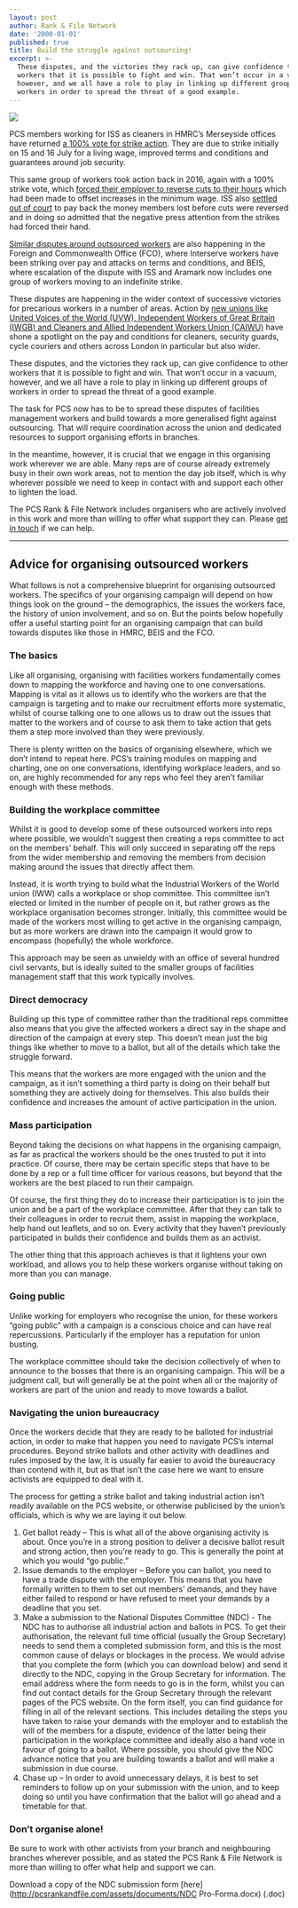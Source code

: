 ```yaml
---
layout: post
author: Rank & File Network
date: '2000-01-01'
published: true
title: Build the struggle against outsourcing!
excerpt: >-
  These disputes, and the victories they rack up, can give confidence to other
  workers that it is possible to fight and win. That won’t occur in a vacuum,
  however, and we all have a role to play in linking up different groups of
  workers in order to spread the threat of a good example.
---
```

![]({{site.baseurl}}/https://justiceforhmrccleaners.files.wordpress.com/2019/03/img-20190315-wa0026-1.jpg?w=1400)

PCS members working for ISS as cleaners in HMRC’s Merseyside offices have returned [a 100% vote for strike action](https://justiceforhmrccleaners.wordpress.com/2019/07/01/hmrc-cleaners-vote-returns-100-support-for-industrial-action/). They are due to strike initially on 15 and 16 July for a living wage, improved terms and conditions and guarantees around job security.

This same group of workers took action back in 2016, again with a 100% strike vote, which [forced their employer to reverse cuts to their hours](https://justiceforhmrccleaners.wordpress.com/2016/09/03/hmrc-cleaners-strike-suspended-as-hours-reinstated/) which had been made to offset increases in the minimum wage. ISS also [settled out of court](https://justiceforhmrccleaners.wordpress.com/2017/07/14/merseyside-cleaners-win-back-pay/) to pay back the money members lost before cuts were reversed and in doing so admitted that the negative press attention from the strikes had forced their hand.

[Similar disputes around outsourced workers](https://www.pcs.org.uk/news/outsourced-workers-in-2-government-departments-striking-in-next-fortnight) are also happening in the Foreign and Commonwealth Office (FCO), where Interserve workers have been striking over pay and attacks on terms and conditions, and BEIS, where escalation of the dispute with ISS and Aramark now includes one group of workers moving to an indefinite strike.

These disputes are happening in the wider context of successive victories for precarious workers in a number of areas. Action by [new unions like United Voices of the World (UVW), Independent Workers of Great Britain (IWGB) and Cleaners and Allied Independent Workers Union (CAIWU)](https://freedomnews.org.uk/rattling-cages-rise-of-the-united-voices-of-the-world/) have shone a spotlight on the pay and conditions for cleaners, security guards, cycle couriers and others across London in particular but also wider.

These disputes, and the victories they rack up, can give confidence to other workers that it is possible to fight and win. That won’t occur in a vacuum, however, and we all have a role to play in linking up different groups of workers in order to spread the threat of a good example.

The task for PCS now has to be to spread these disputes of facilities management workers and build towards a more generalised fight against outsourcing. That will require coordination across the union and dedicated resources to support organising efforts in branches.

In the meantime, however, it is crucial that we engage in this organising work wherever we are able. Many reps are of course already extremely busy in their own work areas, not to mention the day job itself, which is why wherever possible we need to keep in contact with and support each other to lighten the load.

The PCS Rank & File Network includes organisers who are actively involved in this work and more than willing to offer what support they can. Please [get in touch](mailto:hello@pcsrankandfile.com) if we can help.

---

## Advice for organising outsourced workers

What follows is not a comprehensive blueprint for organising outsourced workers. The specifics of your organising campaign will depend on how things look on the ground – the demographics, the issues the workers face, the history of union involvement, and so on. But the points below hopefully offer a useful starting point for an organising campaign that can build towards disputes like those in HMRC, BEIS and the FCO.

### The basics

Like all organising, organising with facilities workers fundamentally comes down to mapping the workforce and having one to one conversations. Mapping is vital as it allows us to identify who the workers are that the campaign is targeting and to make our recruitment efforts more systematic, whilst of course talking one to one allows us to draw out the issues that matter to the workers and of course to ask them to take action that gets them a step more involved than they were previously.

There is plenty written on the basics of organising elsewhere, which we don’t intend to repeat here. PCS’s training modules on mapping and charting, one on one conversations, identifying workplace leaders, and so on, are highly recommended for any reps who feel they aren’t familiar enough with these methods.

### Building the workplace committee

Whilst it is good to develop some of these outsourced workers into reps where possible, we wouldn’t suggest then creating a reps committee to act on the members’ behalf. This will only succeed in separating off the reps from the wider membership and removing the members from decision making around the issues that directly affect them.

Instead, it is worth trying to build what the Industrial Workers of the World union (IWW) calls a workplace or shop committee. This committee isn’t elected or limited in the number of people on it, but rather grows as the workplace organisation becomes stronger. Initially, this committee would be made of the workers most willing to get active in the organising campaign, but as more workers are drawn into the campaign it would grow to encompass (hopefully) the whole workforce.

This approach may be seen as unwieldy with an office of several hundred civil servants, but is ideally suited to the smaller groups of facilities management staff that this work typically involves.

### Direct democracy

Building up this type of committee rather than the traditional reps committee also means that you give the affected workers a direct say in the shape and direction of the campaign at every step. This doesn’t mean just the big things like whether to move to a ballot, but all of the details which take the struggle forward.

This means that the workers are more engaged with the union and the campaign, as it isn’t something a third party is doing on their behalf but something they are actively doing for themselves. This also builds their confidence and increases the amount of active participation in the union.

### Mass participation

Beyond taking the decisions on what happens in the organising campaign, as far as practical the workers should be the ones trusted to put it into practice. Of course, there may be certain specific steps that have to be done by a rep or a full time officer for various reasons, but beyond that the workers are the best placed to run their campaign.

Of course, the first thing they do to increase their participation is to join the union and be a part of the workplace committee. After that they can talk to their colleagues in order to recruit them, assist in mapping the workplace, help hand out leaflets, and so on. Every activity that they haven’t previously participated in builds their confidence and builds them as an activist.

The other thing that this approach achieves is that it lightens your own workload, and allows you to help these workers organise without taking on more than you can manage.

### Going public

Unlike working for employers who recognise the union, for these workers “going public” with a campaign is a conscious choice and can have real repercussions. Particularly if the employer has a reputation for union busting.

The workplace committee should take the decision collectively of when to announce to the bosses that there is an organising campaign. This will be a judgment call, but will generally be at the point when all or the majority of workers are part of the union and ready to move towards a ballot.

### Navigating the union bureaucracy

Once the workers decide that they are ready to be balloted for industrial action, in order to make that happen you need to navigate PCS’s internal procedures. Beyond strike ballots and other activity with deadlines and rules imposed by the law, it is usually far easier to avoid the bureaucracy than contend with it, but as that isn’t the case here we want to ensure activists are equipped to deal with it.

The process for getting a strike ballot and taking industrial action isn’t readily available on the PCS website, or otherwise publicised by the union’s officials, which is why we are laying it out below.

1.	Get ballot ready – This is what all of the above organising activity is about. Once you’re in a strong position to deliver a decisive ballot result and strong action, then you’re ready to go. This is generally the point at which you would “go public.”
2.	Issue demands to the employer – Before you can ballot, you need to have a trade dispute with the employer. This means that you have formally written to them to set out members’ demands, and they have either failed to respond or have refused to meet your demands by a deadline that you set.
3.	Make a submission to the National Disputes Committee (NDC) - The NDC has to authorise all industrial action and ballots in PCS. To get their authorisation, the relevant full time official (usually the Group Secretary) needs to send them a completed submission form, and this is the most common cause of delays or blockages in the process. We would advise that you complete the form (which you can download below) and send it directly to the NDC, copying in the Group Secretary for information.
The email address where the form needs to go is in the form, whilst you can find out contact details for the Group Secretary through the relevant pages of the PCS website. On the form itself, you can find guidance for filling in all of the relevant sections. This includes detailing the steps you have taken to raise your demands with the employer and to establish the will of the members for a dispute, evidence of the latter being their participation in the workplace committee and ideally also a hand vote in favour of going to a ballot.
Where possible, you should give the NDC advance notice that you are building towards a ballot and will make a submission in due course.
4.	Chase up – In order to avoid unnecessary delays, it is best to set reminders to follow up on your submission with the union, and to keep doing so until you have confirmation that the ballot will go ahead and a timetable for that.

### Don’t organise alone!

Be sure to work with other activists from your branch and neighbouring branches wherever possible, and as stated the PCS Rank & File Network is more than willing to offer what help and support we can.

Download a copy of the NDC submission form [here](http://pcsrankandfile.com/assets/documents/NDC Pro-Forma.docx) (.doc)
